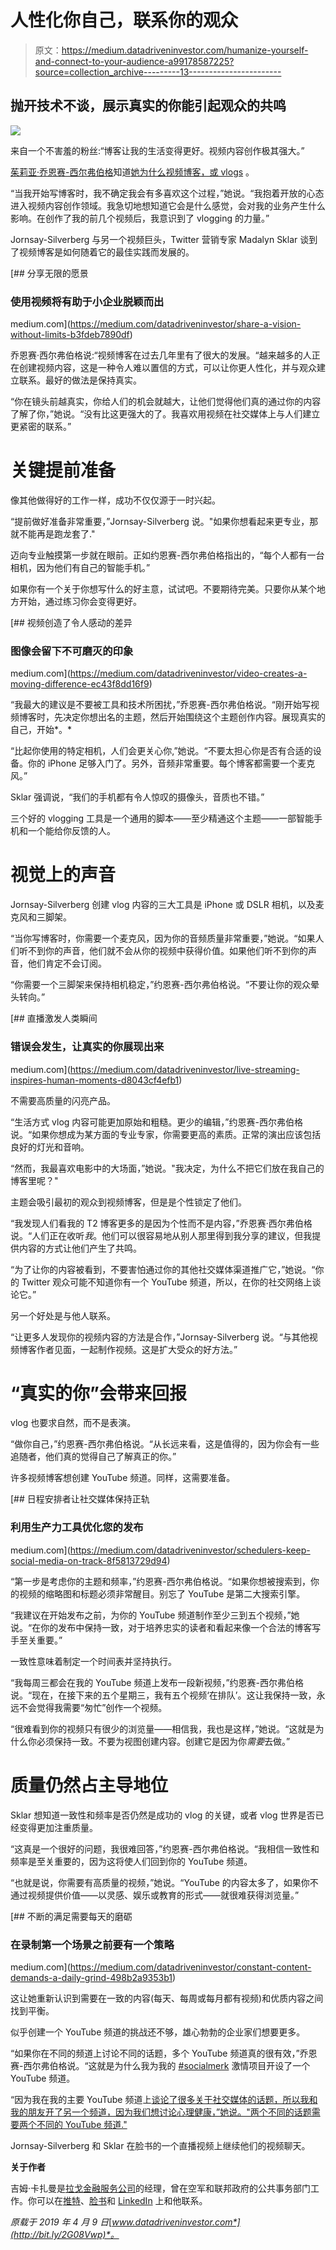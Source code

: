 # 人性化你自己，联系你的观众

> 原文：<https://medium.datadriveninvestor.com/humanize-yourself-and-connect-to-your-audience-a99178587225?source=collection_archive---------13----------------------->

## 抛开技术不谈，展示真实的你能引起观众的共鸣

![](img/25759954bb2515f0414e3a1a8cbcec97.png)

来自一个不害羞的粉丝:“博客让我的生活变得更好。视频内容创作极其强大。”

[茱莉亚·乔恩赛-西尔弗伯格](https://twitter.com/jbethjs)知道[她为什么视频博客，或 vlogs](https://juliajornsaysilverberg.com/social-media-marketing-2/vlog-3-ways-benefit-video-content-creation/) 。

“当我开始写博客时，我不确定我会有多喜欢这个过程，”她说。“我抱着开放的心态进入视频内容创作领域。我急切地想知道它会是什么感觉，会对我的业务产生什么影响。在创作了我的前几个视频后，我意识到了 vlogging 的力量。”

Jornsay-Silverberg 与另一个视频巨头，Twitter 营销专家 Madalyn Sklar 谈到了视频博客是如何随着它的最佳实践而发展的。

[](https://medium.com/datadriveninvestor/share-a-vision-without-limits-b3fdeb7890df) [## 分享无限的愿景

### 使用视频将有助于小企业脱颖而出

medium.com](https://medium.com/datadriveninvestor/share-a-vision-without-limits-b3fdeb7890df) 

乔恩赛·西尔弗伯格说:“视频博客在过去几年里有了很大的发展。“越来越多的人正在创建视频内容，这是一种令人难以置信的方式，可以让你更人性化，并与观众建立联系。最好的做法是保持真实。

“你在镜头前越真实，你给人们的机会就越大，让他们觉得他们真的通过你的内容了解了你，”她说。“没有比这更强大的了。我喜欢用视频在社交媒体上与人们建立更紧密的联系。”

# 关键提前准备

像其他做得好的工作一样，成功不仅仅源于一时兴起。

“提前做好准备非常重要，”Jornsay-Silverberg 说。"如果你想看起来更专业，那就不能再是跑龙套了."

迈向专业触摸第一步就在眼前。正如约恩赛-西尔弗伯格指出的，“每个人都有一台相机，因为他们有自己的智能手机。”

如果你有一个关于你想写什么的好主意，试试吧。不要期待完美。只要你从某个地方开始，通过练习你会变得更好。

[](https://medium.com/datadriveninvestor/video-creates-a-moving-difference-ec43f8dd16f9) [## 视频创造了令人感动的差异

### 图像会留下不可磨灭的印象

medium.com](https://medium.com/datadriveninvestor/video-creates-a-moving-difference-ec43f8dd16f9) 

“我最大的建议是不要被工具和技术所困扰，”乔恩赛-西尔弗伯格说。“刚开始写视频博客时，先决定你想出名的主题，然后开始围绕这个主题创作内容。展现真实的自己，开始*。*

“比起你使用的特定相机，人们会更关心你,”她说。“不要太担心你是否有合适的设备。你的 iPhone 足够入门了。另外，音频非常重要。每个博客都需要一个麦克风。”

Sklar 强调说，“我们的手机都有令人惊叹的摄像头，音质也不错。”

三个好的 vlogging 工具是一个通用的脚本——至少精通这个主题——一部智能手机和一个能给你反馈的人。

# 视觉上的声音

Jornsay-Silverberg 创建 vlog 内容的三大工具是 iPhone 或 DSLR 相机，以及麦克风和三脚架。

“当你写博客时，你需要一个麦克风，因为你的音频质量非常重要，”她说。“如果人们听不到你的声音，他们就不会从你的视频中获得价值。如果他们听不到你的声音，他们肯定不会订阅。

“你需要一个三脚架来保持相机稳定，”约恩赛-西尔弗伯格说。“不要让你的观众晕头转向。”

[](https://medium.com/datadriveninvestor/live-streaming-inspires-human-moments-d8043cf4efb1) [## 直播激发人类瞬间

### 错误会发生，让真实的你展现出来

medium.com](https://medium.com/datadriveninvestor/live-streaming-inspires-human-moments-d8043cf4efb1) 

不需要高质量的闪亮产品。

“生活方式 vlog 内容可能更加原始和粗糙。更少的编辑，”约恩赛-西尔弗伯格说。“如果你想成为某方面的专业专家，你需要更高的素质。正常的演出应该包括良好的灯光和音响。

“然而，我最喜欢电影中的大场面，”她说。"我决定，为什么不把它们放在我自己的博客里呢？"

主题会吸引最初的观众到视频博客，但是是个性锁定了他们。

“我发现人们看我的 T2 博客更多的是因为个性而不是内容，”乔恩赛·西尔弗伯格说。“人们正在收听*我*。他们可以很容易地从别人那里得到我分享的建议，但我提供内容的方式让他们产生了共鸣。

“为了让你的内容被看到，不要害怕通过你的其他社交媒体渠道推广它，”她说。“你的 Twitter 观众可能不知道你有一个 YouTube 频道，所以，在你的社交网络上谈论它。”

另一个好处是与他人联系。

“让更多人发现你的视频内容的方法是合作，”Jornsay-Silverberg 说。“与其他视频博客作者见面，一起制作视频。这是扩大受众的好方法。”

# “真实的你”会带来回报

vlog 也要求自然，而不是表演。

“做你自己，”约恩赛-西尔弗伯格说。“从长远来看，这是值得的，因为你会有一些追随者，他们真的觉得自己了解真正的你。”

许多视频博客想创建 YouTube 频道。同样，这需要准备。

[](https://medium.com/datadriveninvestor/schedulers-keep-social-media-on-track-8f5813729d94) [## 日程安排者让社交媒体保持正轨

### 利用生产力工具优化您的发布

medium.com](https://medium.com/datadriveninvestor/schedulers-keep-social-media-on-track-8f5813729d94) 

“第一步是考虑你的主题和频率，”约恩赛-西尔弗伯格说。“如果你想被搜索到，你的视频的缩略图和标题必须非常醒目。别忘了 YouTube 是第二大搜索引擎。

“我建议在开始发布之前，为你的 YouTube 频道制作至少三到五个视频，”她说。“在你的发布中保持一致，对于培养忠实的读者和看起来像一个合法的博客写手至关重要。”

一致性意味着制定一个时间表并坚持执行。

“我每周三都会在我的 YouTube 频道上发布一段新视频，”约恩赛-西尔弗伯格说。“现在，在接下来的五个星期三，我有五个视频‘在排队’。这让我保持一致，永远不会觉得我需要“匆忙”创作一个视频。

“很难看到你的视频只有很少的浏览量——相信我，我也是这样，”她说。“这就是为什么你必须保持一致。不要为视图创建内容。创建它是因为你*需要*去做。”

# 质量仍然占主导地位

Sklar 想知道一致性和频率是否仍然是成功的 vlog 的关键，或者 vlog 世界是否已经变得更加注重质量。

“这真是一个很好的问题，我很难回答，”约恩赛-西尔弗伯格说。“我相信一致性和频率是至关重要的，因为这将使人们回到你的 YouTube 频道。

“也就是说，你需要有高质量的视频，”她说。“YouTube 的内容太多了，如果你不通过视频提供价值——以灵感、娱乐或教育的形式——就很难获得浏览量。”

[](https://medium.com/datadriveninvestor/constant-content-demands-a-daily-grind-498b2a9353b1) [## 不断的满足需要每天的磨砺

### 在录制第一个场景之前要有一个策略

medium.com](https://medium.com/datadriveninvestor/constant-content-demands-a-daily-grind-498b2a9353b1) 

这让她重新认识到需要在一致的内容(每天、每周或每月都有视频)和优质内容之间找到平衡。

似乎创建一个 YouTube 频道的挑战还不够，雄心勃勃的企业家们想要更多。

“如果你在不同的频道上讨论不同的话题，多个 YouTube 频道真的很有效，”乔恩赛-西尔弗伯格说。“这就是为什么我为我的 [#socialmerk](https://twitter.com/search?f=tweets&vertical=default&q=%23socialmerk&src=typd) 激情项目开设了一个 YouTube 频道。

“因为我在我的主要 YouTube 频道上[谈论了很多关于社交媒体的话题，所以我和我的朋友开了另一个频道，因为我们想讨论心理健康，”她说。"两个不同的话题需要两个不同的 YouTube 频道."](https://www.youtube.com/jbethjs)

Jornsay-Silverberg 和 Sklar 在脸书的一个直播视频上继续他们的视频聊天。

**关于作者**

吉姆·卡扎曼是[拉戈金融服务公司](http://largofinancialservices.com)的经理，曾在空军和联邦政府的公共事务部门工作。你可以在[推特](https://twitter.com/JKatzaman)、[脸书](https://www.facebook.com/jim.katzaman)和 [LinkedIn](https://www.linkedin.com/in/jim-katzaman-33641b21/) 上和他联系。

*原载于 2019 年 4 月 9 日*[*www.datadriveninvestor.com*](http://bit.ly/2G08Vwp)*。*